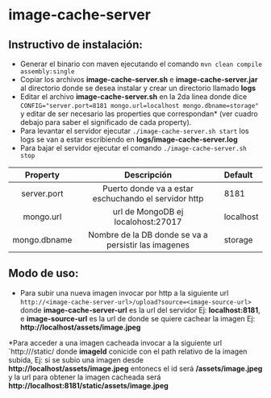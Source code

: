 image-cache-server
==================

Instructivo de instalación:
---------------------------

* Generar el binario con maven  ejecutando el comando `mvn clean compile assembly:single`
* Copiar los archivos **image-cache-server.sh** e **image-cache-server.jar** al directorio donde se desea instalar y crear un directorio llamado **logs**
* Editar el archivo **image-cache-server.sh**  en la 2da linea donde dice  `CONFIG="server.port=8181 mongo.url=localhost mongo.dbname=storage"` y editar de ser necesario las properties que correspondan* (ver cuadro debajo para saber el significado de cada property).
* Para levantar el servidor ejecutar  `./image-cache-server.sh start` los logs se van a estar escribiendo en **logs/image-cache-server.log**
* Para bajar el servidor ejecutar el comando `./image-cache-server.sh stop`

Property     | Descripción                                          |Default                              
:-----------:|:----------------------------------------------------:|:------
 server.port |Puerto donde va a estar eschuchando el servidor http  |8181
 mongo.url   |url de MongoDB ej localohost:27017                    |localhost
 mongo.dbname|Nombre de la DB donde se va a persistir las imagenes  |storage

 Modo de uso:
 ------------
 * Para subir una nueva imagen invocar por http a la siguiente url `http://<image-cache-server-url>/upload?source=<image-source-url>` donde **image-cache-server-url** es la url del servidor Ej: **localhost:8181**, e **image-source-url** es la url de donde se quiere cachear la imagen Ej: **http://localhost/assets/image.jpeg**

 *Para acceder a una imagen cacheada invocar a la siguiente url `http://<image-cache-server-url>/static/<imageId> donde **imageId** conicide con el path relativo de la imagen subida, Ej: si se subio una imagen desde **http://localhost/assets/image.jpeg** entonecs el id será  **/assets/image.jpeg** y la url para obtener la imagen cacheada será **http://localhost:8181/static/assets/image.jpeg**
